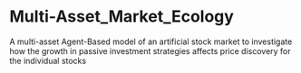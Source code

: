 # Multi-Asset_Market_Ecology
A multi-asset Agent-Based model of an artificial stock market to investigate how the growth in passive investment strategies affects price discovery for the individual stocks
